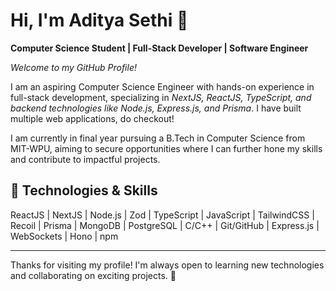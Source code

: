 # Hi, I'm Aditya Sethi 👋

**Computer Science Student | Full-Stack Developer | Software Engineer**

*Welcome to my GitHub Profile!*

I am an aspiring Computer Science Engineer with hands-on experience in full-stack development, specializing in *NextJS, ReactJS, TypeScript, and backend technologies like Node.js, Express.js, and Prisma*. I have built multiple web applications, do checkout!

I am currently in final year pursuing a B.Tech in Computer Science from MIT-WPU, aiming to secure opportunities where I can further hone my skills and contribute to impactful projects.

## 🔧 Technologies & Skills

ReactJS | NextJS | Node.js | Zod | TypeScript | JavaScript | TailwindCSS | Recoil | Prisma | MongoDB | PostgreSQL | C/C++ | Git/GitHub | Express.js | WebSockets | Hono | npm

---

Thanks for visiting my profile! I'm always open to learning new technologies and collaborating on exciting projects. 🚀
